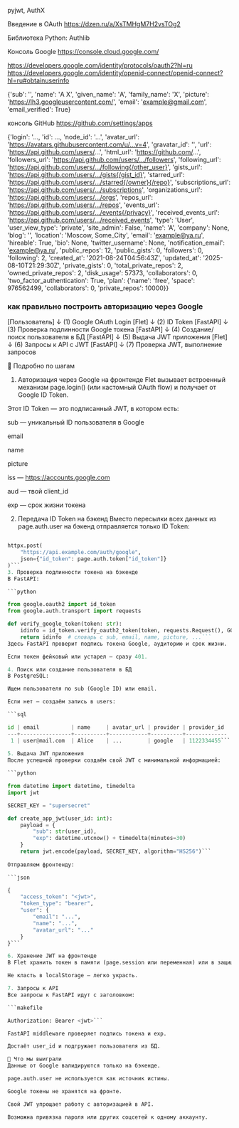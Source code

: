 pyjwt, AuthX

Введение в OAuth 
https://dzen.ru/a/XsTMHgM7H2vsTOg2

Библиотека Python:
Authlib

Консоль Google
https://console.cloud.google.com/

https://developers.google.com/identity/protocols/oauth2?hl=ru
https://developers.google.com/identity/openid-connect/openid-connect?hl=ru#obtainuserinfo

{'sub': '', 
'name': 'А Х', 
'given_name': 'А', 
'family_name': 'Х', 
'picture': 'https://lh3.googleusercontent.com/', 
'email': 'example@gmail.com', 
'email_verified': True}

консоль GitHub
https://github.com/settings/apps

{'login': '..., 
'id': ..., 
'node_id': '...', 
'avatar_url': 'https://avatars.githubusercontent.com/u/...v=4', 
'gravatar_id': '', 
'url': 'https://api.github.com/users/...', 
'html_url': 'https://github.com/...', 
'followers_url': 'https://api.github.com/users/.../followers', 
'following_url': 'https://api.github.com/users/.../following{/other_user}', 
'gists_url': 'https://api.github.com/users/.../gists{/gist_id}', 
'starred_url': 'https://api.github.com/users/.../starred{/owner}{/repo}', 
'subscriptions_url': 'https://api.github.com/users/.../subscriptions', 
'organizations_url': 'https://api.github.com/users/.../orgs', 
'repos_url': 'https://api.github.com/users/.../repos', 
'events_url': 'https://api.github.com/users/.../events{/privacy}', 
'received_events_url': 'https://api.github.com/users/.../received_events', 
'type': 'User', 
'user_view_type': 'private', 
'site_admin': False, 
'name': 'A', 
'company': None, 
'blog': '', 
'location': 'Moscow, Some_City', 
'email': 'example@ya.ru', 
'hireable': True, 
'bio': None, 
'twitter_username': None, 
'notification_email': 'example@ya.ru', 
'public_repos': 12, 
'public_gists': 0, 
'followers': 0, 
'following': 2, 
'created_at': '2021-08-24T04:56:43Z', 
'updated_at': '2025-08-10T21:29:30Z', 
'private_gists': 0, 
'total_private_repos': 2, 
'owned_private_repos': 2, 
'disk_usage': 57373, 
'collaborators': 0, 
'two_factor_authentication': True, 
'plan': {'name': 'free', 'space': 976562499, 'collaborators': 0, 'private_repos': 10000}}

### как правильно построить авторизацию через Google
[Пользователь] 
    ↓ (1) Google OAuth Login
[Flet] 
    ↓ (2) ID Token
[FastAPI] 
    ↓ (3) Проверка подлинности Google токена
[FastAPI] 
    ↓ (4) Создание/поиск пользователя в БД
[FastAPI] 
    ↓ (5) Выдача JWT приложения
[Flet] 
    ↓ (6) Запросы к API с JWT
[FastAPI]
    ↓ (7) Проверка JWT, выполнение запросов

🔸 Подробно по шагам
1. Авторизация через Google на фронтенде
Flet вызывает встроенный механизм page.login() (или кастомный OAuth flow) и получает от Google ID Token.

Этот ID Token — это подписанный JWT, в котором есть:

sub — уникальный ID пользователя в Google

email

name

picture

iss — https://accounts.google.com

aud — твой client_id

exp — срок жизни токена

2. Передача ID Token на бэкенд
Вместо пересылки всех данных из page.auth.user на бэкенд отправляется только ID Token:

```python

httpx.post(
    "https://api.example.com/auth/google",
    json={"id_token": page.auth.token["id_token"]}
)```
3. Проверка подлинности токена на бэкенде
В FastAPI:

```python

from google.oauth2 import id_token
from google.auth.transport import requests

def verify_google_token(token: str):
    idinfo = id_token.verify_oauth2_token(token, requests.Request(), GOOGLE_CLIENT_ID)
    return idinfo  # словарь с sub, email, name, picture, ...```
Здесь FastAPI проверит подпись токена Google, аудиторию и срок жизни.

Если токен фейковый или устарел — сразу 401.

4. Поиск или создание пользователя в БД
В PostgreSQL:

Ищем пользователя по sub (Google ID) или email.

Если нет — создаём запись в users:

```sql

id | email          | name     | avatar_url | provider | provider_id
---+----------------+----------+------------+----------+-------------
 1 | user@mail.com  | Alice    | ...        | google   | 1122334455```
 
5. Выдача JWT приложения
После успешной проверки создаём свой JWT с минимальной информацией:

```python

from datetime import datetime, timedelta
import jwt

SECRET_KEY = "supersecret"

def create_app_jwt(user_id: int):
    payload = {
        "sub": str(user_id),
        "exp": datetime.utcnow() + timedelta(minutes=30)
    }
    return jwt.encode(payload, SECRET_KEY, algorithm="HS256")```
    
Отправляем фронтенду:

```json

{
    "access_token": "<jwt>",
    "token_type": "bearer",
    "user": {
        "email": "...",
        "name": "...",
        "avatar_url": "..."
    }
}```

6. Хранение JWT на фронтенде
В Flet хранить токен в памяти (page.session или переменная) или в защищённых cookies (если браузер).

Не класть в localStorage — легко украсть.

7. Запросы к API
Все запросы к FastAPI идут с заголовком:

```makefile

Authorization: Bearer <jwt>```

FastAPI middleware проверяет подпись токена и exp.

Достаёт user_id и подгружает пользователя из БД.

🔹 Что мы выиграли
Данные от Google валидируются только на бэкенде.

page.auth.user не используется как источник истины.

Google токены не хранятся на фронте.

Свой JWT упрощает работу с авторизацией в API.

Возможна привязка пароля или других соцсетей к одному аккаунту.